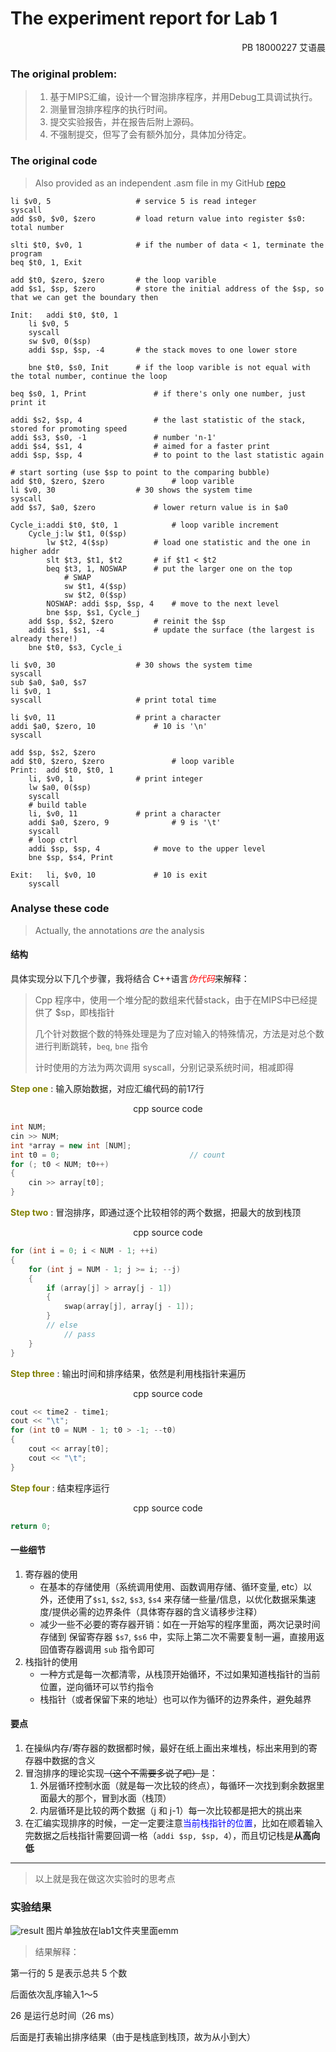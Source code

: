 # The experiment report for Lab 1

<p align="right">PB 18000227 艾语晨</p>

### The original problem:

>1. 基于MIPS汇编，设计一个冒泡排序程序，并用Debug工具调试执行。
>2. 测量冒泡排序程序的执行时间。
>3.  提交实验报告，并在报告后附上源码。
>4. 不强制提交，但写了会有额外加分，具体加分待定。

### The original code

> Also provided as an independent .asm file in my GitHub [repo](https://github.com/Lapland-Stark/COD2020)

```assembly
li $v0, 5					# service 5 is read integer
syscall 
add $s0, $v0, $zero			# load return value into register $s0: total number

slti $t0, $v0, 1			# if the number of data < 1, terminate the program
beq $t0, 1, Exit

add $t0, $zero, $zero		# the loop varible
add $s1, $sp, $zero			# store the initial address of the $sp, so that we can get the boundary then

Init:	addi $t0, $t0, 1
	li $v0, 5
	syscall
	sw $v0, 0($sp)
	addi $sp, $sp, -4		# the stack moves to one lower store
	
	bne $t0, $s0, Init		# if the loop varible is not equal with the total number, continue the loop
	
beq $s0, 1, Print				# if there's only one number, just print it

addi $s2, $sp, 4				# the last statistic of the stack, stored for promoting speed
addi $s3, $s0, -1				# number 'n-1'
addi $s4, $s1, 4				# aimed for a faster print
addi $sp, $sp, 4				# to point to the last statistic again

# start sorting (use $sp to point to the comparing bubble)
add $t0, $zero, $zero				# loop varible
li $v0, 30					# 30 shows the system time
syscall
add $s7, $a0, $zero				# lower return value is in $a0

Cycle_i:addi $t0, $t0, 1			# loop varible increment
	Cycle_j:lw $t1, 0($sp)
		lw $t2, 4($sp)			# load one statistic and the one in higher addr
		slt $t3, $t1, $t2		# if $t1 < $t2
		beq $t3, 1, NOSWAP		# put the larger one on the top
			# SWAP
			sw $t1, 4($sp)
			sw $t2, 0($sp)
		NOSWAP:	addi $sp, $sp, 4	# move to the next level
		bne $sp, $s1, Cycle_j
	add $sp, $s2, $zero			# reinit the $sp
	addi $s1, $s1, -4			# update the surface (the largest is already there!)
	bne $t0, $s3, Cycle_i
	
li $v0, 30					# 30 shows the system time
syscall
sub $a0, $a0, $s7
li $v0, 1
syscall						# print total time

li $v0, 11					# print a character
addi $a0, $zero, 10				# 10 is '\n'
syscall

add $sp, $s2, $zero
add $t0, $zero, $zero				# loop varible
Print:	add $t0, $t0, 1
	li, $v0, 1				# print integer
	lw $a0, 0($sp)
	syscall
	# build table
	li, $v0, 11				# print a character
	addi $a0, $zero, 9				# 9 is '\t'
	syscall
	# loop ctrl
	addi $sp, $sp, 4			# move to the upper level
	bne $sp, $s4, Print

Exit:	li, $v0, 10				# 10 is exit
	syscall
```

### Analyse these code

> Actually, the annotations *are* the analysis

#### 结构

具体实现分以下几个步骤，我将结合 C++语言<font color=red>*伪代码*</font>来解释：

> Cpp 程序中，使用一个堆分配的数组来代替stack，由于在MIPS中已经提供了 $sp，即栈指针
>
> 几个针对数据个数的特殊处理是为了应对输入的特殊情况，方法是对总个数进行判断跳转，`beq`, `bne` 指令
>
> 计时使用的方法为两次调用 syscall，分别记录系统时间，相减即得

<font color=olive>**Step one**</font> : 输入原始数据，对应汇编代码的前17行

<p align="center">cpp source code</p>

```cpp
int NUM;
cin >> NUM;
int *array = new int [NUM];
int t0 = 0;								// count
for (; t0 < NUM; t0++)
{
    cin >> array[t0];
}
```

<font color=olive>**Step two** </font>: 冒泡排序，即通过逐个比较相邻的两个数据，把最大的放到栈顶

<p align="center">
    cpp source code
</p>

```cpp
for (int i = 0; i < NUM - 1; ++i)
{
    for (int j = NUM - 1; j >= i; --j)
    {
        if (array[j] > array[j - 1])
        {
            swap(array[j], array[j - 1]);
        }
        // else
        	// pass
    }
}
```

<font color=olive>**Step three**</font> : 输出时间和排序结果，依然是利用栈指针来遍历

<p align="center">cpp source code</p>

```cpp
cout << time2 - time1;
cout << "\t";
for (int t0 = NUM - 1; t0 > -1; --t0)
{
    cout << array[t0];
    cout << "\t";
}
```

<font color=olive>**Step four**</font> : 结束程序运行

<p align="center">cpp source code</p>

```cpp
return 0;
```

#### 一些细节

1. 寄存器的使用
   - 在基本的存储使用（系统调用使用、函数调用存储、循环变量, etc）以外，还使用了`$s1`, `$s2`, `$s3`, `$s4` 来存储一些量/信息，以优化数据采集速度/提供必需的边界条件（具体寄存器的含义请移步注释）
   - 减少一些不必要的寄存器开销：如在一开始写的程序里面，两次记录时间存储到 保留寄存器 `$s7`, `$s6` 中，实际上第二次不需要复制一遍，直接用返回值寄存器调用 `sub` 指令即可
2. 栈指针的使用
   - 一种方式是每一次都清零，从栈顶开始循环，不过如果知道栈指针的当前位置，逆向循环可以节约指令
   - 栈指针（或者保留下来的地址）也可以作为循环的边界条件，避免越界

#### 要点

1. 在操纵内存/寄存器的数据都时候，最好在纸上画出来堆栈，标出来用到的寄存器中数据的含义
2. 冒泡排序的理论实现~~（这个不需要多说了吧）~~是：
   1. 外层循环控制水面（就是每一次比较的终点），每循环一次找到剩余数据里面最大的那个，冒到水面（栈顶）
   2. 内层循环是比较的两个数据（j 和 j-1）每一次比较都是把大的挑出来
3. 在汇编实现排序的时候，一定一定要注意<font color=blue>当前栈指针的位置</font>，比如在顺着输入完数据之后栈指针需要回调一格（`addi $sp, $sp, 4`），而且切记栈是**从高向低**

---

> 以上就是我在做这次实验时的思考点

### 实验结果

![result](/Users/lapland/GitHub/COD2020/lab1/result.png)
图片单独放在lab1文件夹里面emm

> 结果解释：

第一行的 5 是表示总共 5 个数

后面依次乱序输入1～5

26 是运行总时间（26 ms）

后面是打表输出排序结果（由于是栈底到栈顶，故为从小到大）
